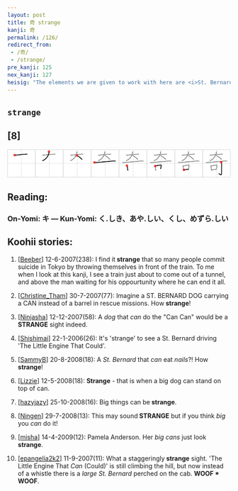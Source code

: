 ```yaml
---
layout: post
title: 奇 strange
kanji: 奇
permalink: /126/
redirect_from:
 - /奇/
 - /strange/
pre_kanji: 125
nex_kanji: 127
heisig: "The elements we are given to work with here are <i>St. Bernard dog</i> and <i>can</i>. Lots of phrases pop to mind to attach these words to the key word, but they end up too abstract because of the word <i>can</i>. It is important in such cases (and there will be plenty of them as we go along)&nbsp;to stick closely to the&nbsp;elements, in this case, <i>mouth</i>&nbsp;and <i>nails</i>. Now all we need do is create a fictitious &quot;<b>Strange</b> But True&quot; column in the Sunday funnies, featuring a <i>St. Bernard</i> whose <i>mouth</i> has been <i>nailed</i> shut because he was hitting the brandy keg around his neck too hard."
---
```


## `strange`

## [8]

<div class="stroke"><img src="../images/E5A587.png" /></div>

## Reading:

### On-Yomi: キ &mdash; Kun-Yomi: く.しき、あや.しい、くし、めずら.しい

## Koohii stories:

1) [<a href="http://kanji.koohii.com/profile/Beeber">Beeber</a>] 12-6-2007(238): I find it<strong> strange</strong> that so many people commit suicide in Tokyo by throwing themselves in front of the train. To me when I look at this kanji, I see a train just about to come out of a tunnel, and above the man waiting for his oppourtunity where he can end it all. 

2) [<a href="http://kanji.koohii.com/profile/Christine_Tham">Christine_Tham</a>] 30-7-2007(77): Imagine a ST. BERNARD DOG carrying a CAN instead of a barrel in rescue missions. How<strong> strange</strong>! 

3) [<a href="http://kanji.koohii.com/profile/Ninjasha">Ninjasha</a>] 12-12-2007(58): A <em>dog</em> that <em>can</em> do the &quot;Can Can&quot; would be a<strong> STRANGE</strong> sight indeed. 

4) [<a href="http://kanji.koohii.com/profile/Shishimai">Shishimai</a>] 22-1-2006(26): It&#039;s &#039;strange&#039; to see a St. Bernard driving &#039;The Little Engine That Could&#039;. 

5) [<a href="http://kanji.koohii.com/profile/SammyB">SammyB</a>] 20-8-2008(18): A <em>St. Bernard</em> that <em>can</em> eat <em>nails</em>?! How<strong> strange</strong>! 

6) [<a href="http://kanji.koohii.com/profile/Lizzie">Lizzie</a>] 12-5-2008(18): <strong>Strange</strong> - that is when a big dog can stand on top of can. 

7) [<a href="http://kanji.koohii.com/profile/hazyjazy">hazyjazy</a>] 25-10-2008(16): Big things can be<strong> strange</strong>. 

8) [<a href="http://kanji.koohii.com/profile/Ningen">Ningen</a>] 29-7-2008(13): This may sound<strong> STRANGE</strong> but if you think <em>big</em> you <em>can</em> do it! 

9) [<a href="http://kanji.koohii.com/profile/misha">misha</a>] 14-4-2009(12): Pamela Anderson. Her <em>big</em> <em>cans</em> just look<strong> strange</strong>. 

10) [<a href="http://kanji.koohii.com/profile/epangelia2k2">epangelia2k2</a>] 11-9-2007(11): What a staggeringly<strong> strange</strong> sight. &#039;The Little Engine That <em>Can</em> (Could)&#039; is still climbing the hill, but now instead of a whistle there is a <em>large St. Bernard</em> perched on the cab. <strong>WOOF * WOOF</strong>. 
